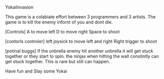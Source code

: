 YokaiInvasion

This game is a colabiate effort between 3 programmers and 3 artists. The game is to kill the enemy infornt of you and dont die. 

[Controls]
A to move left
D to move right
Space to shoot

[contorls controler]
left joysick to move left and right
Right trigger to shoot

[potinal buggs]
If the unbrella enemy hit another unbrella it will get stuck together or they start to spin.
the ninjas when hitting the wall constintly can get stuck together. This is rare but still can happen.

Have fun and Slay some Yokai
